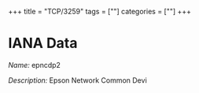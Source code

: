 +++
title = "TCP/3259"
tags = [""]
categories = [""]
+++

# IANA Data

_Name:_ epncdp2

_Description:_ Epson Network Common Devi

